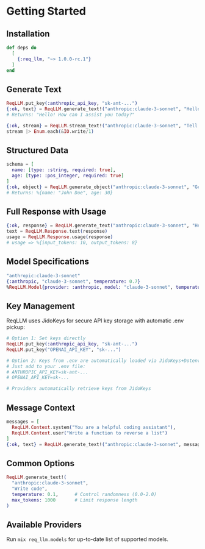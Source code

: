 # Getting Started

## Installation

```elixir
def deps do
  [
    {:req_llm, "~> 1.0.0-rc.1"}
  ]
end
```

## Generate Text

```elixir
ReqLLM.put_key(:anthropic_api_key, "sk-ant-...")
{:ok, text} = ReqLLM.generate_text!("anthropic:claude-3-sonnet", "Hello")
# Returns: "Hello! How can I assist you today?"

{:ok, stream} = ReqLLM.stream_text!("anthropic:claude-3-sonnet", "Tell me a story")
stream |> Enum.each(&IO.write/1)
```

## Structured Data

```elixir
schema = [
  name: [type: :string, required: true],
  age: [type: :pos_integer, required: true]
]
{:ok, object} = ReqLLM.generate_object("anthropic:claude-3-sonnet", "Generate a person", schema)
# Returns: %{name: "John Doe", age: 30}
```

## Full Response with Usage

```elixir
{:ok, response} = ReqLLM.generate_text("anthropic:claude-3-sonnet", "Hello")
text = ReqLLM.Response.text(response)
usage = ReqLLM.Response.usage(response)
# usage => %{input_tokens: 10, output_tokens: 8}
```

## Model Specifications

```elixir
"anthropic:claude-3-sonnet"
{:anthropic, "claude-3-sonnet", temperature: 0.7}
%ReqLLM.Model{provider: :anthropic, model: "claude-3-sonnet", temperature: 0.7}
```

## Key Management

ReqLLM uses JidoKeys for secure API key storage with automatic .env pickup:

```elixir
# Option 1: Set keys directly  
ReqLLM.put_key(:anthropic_api_key, "sk-ant-...")
ReqLLM.put_key("OPENAI_API_KEY", "sk-...")

# Option 2: Keys from .env are automatically loaded via JidoKeys+Dotenvy
# Just add to your .env file:
# ANTHROPIC_API_KEY=sk-ant-...
# OPENAI_API_KEY=sk-...

# Providers automatically retrieve keys from JidoKeys
```

## Message Context

```elixir
messages = [
  ReqLLM.Context.system("You are a helpful coding assistant"),
  ReqLLM.Context.user("Write a function to reverse a list")
]
{:ok, text} = ReqLLM.generate_text!("anthropic:claude-3-sonnet", messages)
```

## Common Options

```elixir
ReqLLM.generate_text!(
  "anthropic:claude-3-sonnet",
  "Write code",
  temperature: 0.1,      # Control randomness (0.0-2.0)
  max_tokens: 1000       # Limit response length
)
```

## Available Providers

Run `mix req_llm.models` for up-to-date list of supported models.
